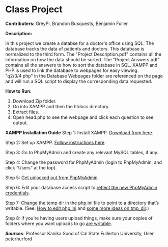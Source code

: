# Class Project

**Contributers:**
  GreyPi,
  Brandon Busquests,
  Benjamin Fuller
  
**Description:**

  In this project we create a databse for a doctor's office using SQL. The database tracks the data of patients and doctors. This 
  database is normalized to the third form. The "Project Description.pdf" contains all the information on how the data should be
  sorted. The "Project Answers.pdf" contains all the answers to how to sort the database in SQL. XAMPP and PHP is used to link the
  database to webpages for easy viewing. "q2/3/4.php" in the Database Webpages folder are referenced on the page and will run a 
  SQL script to display the corresponding data requested.
  
**How to Run:**
  1. Download Zip folder.
  2. Go into XAMPP and then the htdocs directory.
  3. Extract files.
  4. Open head.php to see the webpage and click each question to see output.
  
**XAMPP Installation Guide**
  Step 1: Install XAMPP.  [Download from here](https://www.apachefriends.org/index.html).

  Step 2: Set up XAMPP.  [Follow instructions here](http://sustainablewebdesign.com/book/resources/xampp/).

  Step 3: Go to PhpMyAdmin and create any relevant MySQL tables, if any.

  Step 4: Change the password for PhpMyAdmin (login to PhpMyAdmin, and click “Users” at the top).

  Step 5: [Get unlocked out from PhpMyAdmin](http://stackoverflow.com/questions/18807100/locked-out-of-phpmyadmin-with-xampp).

  Step 6: Edit your database access script to [reflect the new PhpMyAdmin credentials](https://community.apachefriends.org/f/viewtopic.php?f=7&t=47691).

  Step 7: Change the temp dir in the php.ini file to point to a directory that’s writable.  (See: [How to edit php.ini](http://stackoverflow.com/questions/6185319/how-do-i-edit-php-ini-file-in-xampp-server) and [some more ideas on tmp_dir](http://stackoverflow.com/questions/6034048/php-ini-setting-upload-tmp-dir).)

  Step 8: If you're having users upload things, make sure your copies of folders where you want uploads to go [are writable](http://stackoverflow.com/questions/1070216/how-do-i-make-directory-writable).

***Sources***: Professor Kanika Sood of Cal State Fullerton University, User peterhurford
